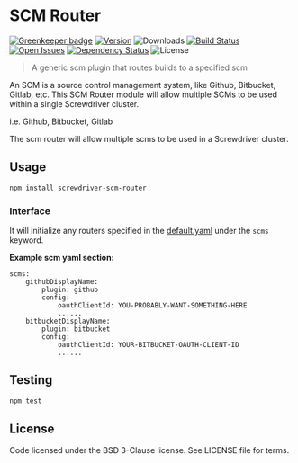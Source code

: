 # SCM Router

[![Greenkeeper badge](https://badges.greenkeeper.io/screwdriver-cd/scm-router.svg)](https://greenkeeper.io/)
[![Version][npm-image]][npm-url] ![Downloads][downloads-image] [![Build Status][status-image]][status-url] [![Open Issues][issues-image]][issues-url] [![Dependency Status][daviddm-image]][daviddm-url] ![License][license-image]

> A generic scm plugin that routes builds to a specified scm

An SCM is a source control management system, like Github, Bitbucket, Gitlab, etc. This SCM Router module will allow multiple SCMs to be used within a single Screwdriver cluster.

i.e. Github, Bitbucket, Gitlab

The scm router will allow multiple scms to be used in a Screwdriver cluster.

## Usage

```bash
npm install screwdriver-scm-router
```

### Interface

It will initialize any routers specified in the [default.yaml](https://github.com/screwdriver-cd/screwdriver/blob/master/config/default.yaml#L123-L156) under the `scms` keyword.

**Example scm yaml section:**
```
scms:
    githubDisplayName:
        plugin: github
        config:
            oauthClientId: YOU-PROBABLY-WANT-SOMETHING-HERE
            ......
    bitbucketDisplayName:
        plugin: bitbucket
        config:
            oauthClientId: YOUR-BITBUCKET-OAUTH-CLIENT-ID
            ......
```

## Testing

```bash
npm test
```

## License

Code licensed under the BSD 3-Clause license. See LICENSE file for terms.

[npm-image]: https://img.shields.io/npm/v/screwdriver-scm-router.svg
[npm-url]: https://npmjs.org/package/screwdriver-scm-router
[downloads-image]: https://img.shields.io/npm/dt/screwdriver-scm-router.svg
[license-image]: https://img.shields.io/npm/l/screwdriver-scm-router.svg
[issues-image]: https://img.shields.io/github/issues/screwdriver-cd/scm-router.svg
[issues-url]: https://github.com/screwdriver-cd/scm-router/issues
[status-image]: https://cd.screwdriver.cd/pipelines/275/badge
[status-url]: https://cd.screwdriver.cd/pipelines/275
[daviddm-image]: https://david-dm.org/screwdriver-cd/scm-router.svg?theme=shields.io
[daviddm-url]: https://david-dm.org/screwdriver-cd/scm-router
